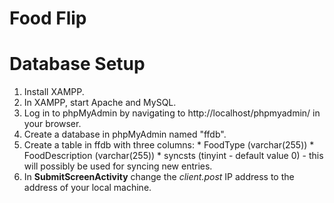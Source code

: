 # Food Flip

# Database Setup

1. Install XAMPP.
2. In XAMPP, start Apache and MySQL.
3. Log in to phpMyAdmin by navigating to http://localhost/phpmyadmin/ in your browser.
4. Create a database in phpMyAdmin named "ffdb".
5. Create a table in ffdb with three columns: 
		* FoodType (varchar(255))
		* FoodDescription (varchar(255))
		* syncsts (tinyint - default value 0) - this will possibly be used for syncing new entries.
6. In **SubmitScreenActivity** change the *client.post* IP address to the address of your local machine.

